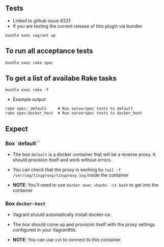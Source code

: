 Tests
-----

* Linked to github issue #231
* If you are testing the current release of this plugin via bundler

```
bundle exec vagrant up
```


## To run all acceptance tests

```
bundle exec rake spec
```

## To get a list of availabe Rake tasks

```
bundle exec rake -T
```

* Example output

```
rake spec:_default     # Run serverspec tests to default
rake spec:docker_host  # Run serverspec tests to docker_host
```

## Expect

### Box `default``

  - The box `default` is a docker container that will be a reverse
    proxy. It should provision itself and work without errors.

  - You can check that the proxy is working by
    `tail -f /var/log/tinyproxy/tinyproxy.log` inside the container

  - **NOTE**: You'll need to use `docker exec <hash> -it bash` to get into the container


### Box `docker-host`

  - Vagrant should automatically install docker-ce.
  - The box should come up and provision itself with the proxy settings
    configured in your Vagrantfile.

  - **NOTE**: You can use `ssh` to connect to this container.
